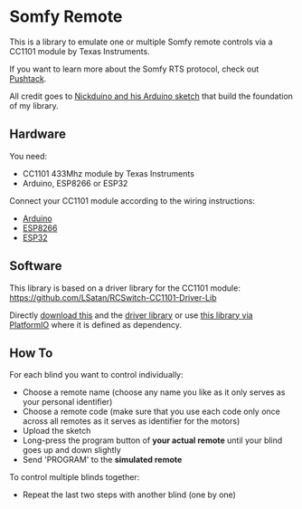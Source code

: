 # Somfy Remote

This is a library to emulate one or multiple Somfy remote controls via a CC1101 module by Texas Instruments.

If you want to learn more about the Somfy RTS protocol, check out [Pushtack](https://pushstack.wordpress.com/somfy-rts-protocol/).

All credit goes to [Nickduino and his Arduino sketch](https://github.com/Nickduino/Somfy_Remote) that build the foundation of my library.

## Hardware

You need:

- CC1101 433Mhz module by Texas Instruments
- Arduino, ESP8266 or ESP32

Connect your CC1101 module according to the wiring instructions:

- [Arduino](https://github.com/LSatan/RCSwitch-CC1101-Driver-Lib/blob/master/WIRING%20NANO_UNO.jpg)
- [ESP8266](https://github.com/LSatan/RCSwitch-CC1101-Driver-Lib/blob/master/WIRING%20ESP8266.jpg)
- [ESP32](https://github.com/LSatan/RCSwitch-CC1101-Driver-Lib/blob/master/WIRING%20ESP32.jpg)

## Software

This library is based on a driver library for the CC1101 module: https://github.com/LSatan/RCSwitch-CC1101-Driver-Lib

Directly [download this](https://github.com/EinfachArne/Somfy_Remote/archive/master.zip) and the [driver library](https://github.com/LSatan/RCSwitch-CC1101-Driver-Lib/archive/2bff72edbee1ee29cbd134d8b2fc47ba0dc0e5f0.zip) or use [this library via PlatformIO](https://platformio.org/lib/show/6414/Somfy_Remote/installation) where it is defined as dependency.

## How To

For each blind you want to control individually:

- Choose a remote name (choose any name you like as it only serves as your personal identifier)
- Choose a remote code (make sure that you use each code only once across all remotes as it serves as identifier for the motors)
- Upload the sketch
- Long-press the program button of <b>your actual remote</b> until your blind goes up and down slightly
- Send 'PROGRAM' to the <b>simulated remote</b>

To control multiple blinds together:

- Repeat the last two steps with another blind (one by one)
